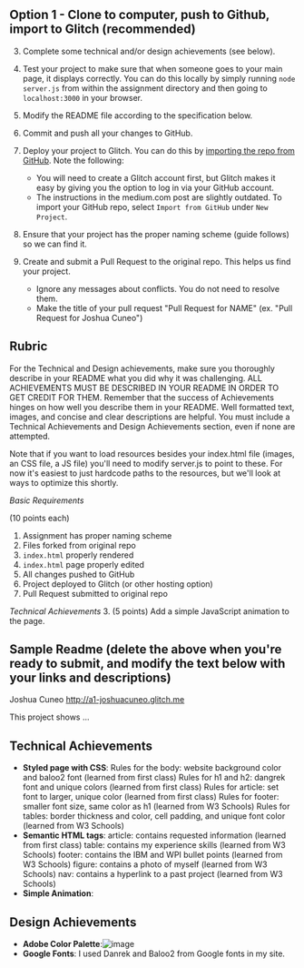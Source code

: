 ## Option 1 - Clone to computer, push to Github, import to Glitch (recommended)
3. Complete some technical and/or design achievements (see below).

5. Test your project to make sure that when someone goes to your main page, it displays correctly. You can do this locally by simply running `node server.js` from within the assignment directory and then going to `localhost:3000` in your browser.
6. Modify the README file according to the specification below.
7. Commit and push all your changes to GitHub. 
8. Deploy your project to Glitch. You can do this by [importing the repo from GitHub](https://medium.com/glitch/import-code-from-anywhere-83fb60ea4875). Note the following:
	* You will need to create a Glitch account first, but Glitch makes it easy by giving you the option to log in via your GitHub account.
	* The instructions in the medium.com post are slightly outdated. To import your GitHub repo, select `Import from GitHub` under `New Project`.
9. Ensure that your project has the proper naming scheme (guide follows) so we can find it.
10. Create and submit a Pull Request to the original repo. This helps us find your project.
	* Ignore any messages about conflicts. You do not need to resolve them.
	* Make the title of your pull request "Pull Request for NAME" (ex. "Pull Request for Joshua Cuneo")

Rubric
---
For the Technical and Design achievements, make sure you thoroughly describe in your README what you did why it was challenging. ALL ACHIEVEMENTS MUST BE DESCRIBED IN YOUR README IN ORDER TO GET CREDIT FOR THEM. Remember that the success of Achievements hinges on how well you describe them in your README. Well formatted text, images, and concise and clear descriptions are helpful. You must include a Technical Achievements and Design Achievements section, even if none are attempted.

Note that if you want to load resources besides your index.html file (images, an CSS file, a JS file) you'll need to modify server.js to point to these. For now it's easiest to just hardcode paths to the resources, but we'll look at ways to optimize this shortly.

*Basic Requirements*

(10 points each)

1. Assignment has proper naming scheme
2. Files forked from original repo
3. `index.html` properly rendered
4. `index.html` page properly edited
5. All changes pushed to GitHub
6. Project deployed to Glitch (or other hosting option)
7. Pull Request submitted to original repo

*Technical Achievements*
3. (5 points) Add a simple JavaScript animation to the page.

Sample Readme (delete the above when you're ready to submit, and modify the text below with your links and descriptions)
---

Joshua Cuneo
http://a1-joshuacuneo.glitch.me

This project shows ...

## Technical Achievements
- **Styled page with CSS**:
  Rules for the body: website background color and baloo2 font (learned from first class)
  Rules for h1 and h2: dangrek font and unique colors (learned from first class)
  Rules for article: set font to larger, unique color (learned from first class)
  Rules for footer: smaller font size, same color as h1 (learned from W3 Schools)
  Rules for tables: border thickness and color, cell padding, and unique font color (learned from W3 Schools)
- **Semantic HTML tags**:
  article: contains requested information (learned from first class)
  table: contains my experience skills (learned from W3 Schools)
  footer: contains the IBM and WPI bullet points (learned from W3 Schools)
  figure: contains a photo of myself (learned from W3 Schools)
  nav: contains a hyperlink to a past project (learned from W3 Schools)
- **Simple Animation**:  

## Design Achievements
- **Adobe Color Palette**:![image](https://github.com/Perez0002/a1-oliviaperez/assets/67107221/b58f42f3-db24-4cf6-8999-f16dacc4ac9d)
- **Google Fonts**: I used Danrek and Baloo2 from Google fonts in my site.
